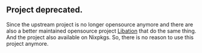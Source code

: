## Project deprecated.

Since the upstream project is no longer opensource anymore and there are also a better maintained opensource project [Libation](https://github.com/rmcrackan/Libation) that do the same thing. And the project also available on Nixpkgs. So, there is no reason to use this project anymore.